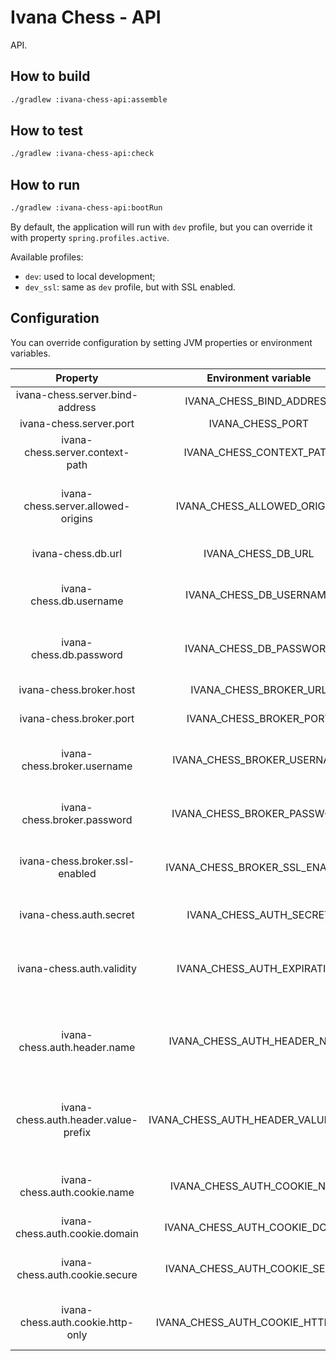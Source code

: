 # Ivana Chess - API

API.

## How to build

```bash
./gradlew :ivana-chess-api:assemble
```

## How to test

```bash
./gradlew :ivana-chess-api:check
```

## How to run

```bash
./gradlew :ivana-chess-api:bootRun
```

By default, the application will run with `dev` profile, but you can override it with property `spring.profiles.active`.

Available profiles:

- `dev`: used to local development;
- `dev_ssl`: same as `dev` profile, but with SSL enabled.

## Configuration

You can override configuration by setting JVM properties or environment variables.

|               Property               |         Environment variable         |                   Description                  |                             Default value                             |
|:------------------------------------:|:------------------------------------:|:----------------------------------------------:|:---------------------------------------------------------------------:|
|    ivana-chess.server.bind-address   |       IVANA_CHESS_BIND_ADDRESS       |               Server bind address              |                                0.0.0.0                                |
|        ivana-chess.server.port       |           IVANA_CHESS_PORT           |                   Server port                  |                                  8080                                 |
|    ivana-chess.server.context-path   |       IVANA_CHESS_CONTEXT_PATH       |                  Context path                  |                                   /                                   |
|  ivana-chess.server.allowed-origins  |      IVANA_CHESS_ALLOWED_ORIGINS     |     Coma-separated list of allowed origins     |                                   -                                   |
|          ivana-chess.db.url          |          IVANA_CHESS_DB_URL          |              JDBC URL of database              | jdbc:postgresql://127.0.0.1:5432/ivana_chess_api?currentSchema=public |
|        ivana-chess.db.username       |        IVANA_CHESS_DB_USERNAME       |      Username used to connect to database      |                            ivana_chess_api                            |
|        ivana-chess.db.password       |        IVANA_CHESS_DB_PASSWORD       |      Password used to connect to database      |                            ivana_chess_api                            |
|        ivana-chess.broker.host       |        IVANA_CHESS_BROKER_URL        |                 Host of broker                 |                               127.0.0.1                               |
|        ivana-chess.broker.port       |        IVANA_CHESS_BROKER_PORT       |                 Port of broker                 |                                 61613                                 |
|      ivana-chess.broker.username     |      IVANA_CHESS_BROKER_USERNAME     |       Username used to connect to broker       |                                 guest                                 |
|      ivana-chess.broker.password     |      IVANA_CHESS_BROKER_PASSWORD     |       Password used to connect to broker       |                                 guest                                 |
|    ivana-chess.broker.ssl-enabled    |    IVANA_CHESS_BROKER_SSL_ENABLED    |     If SSL is enabled for broker connection    |                                 false                                 |
|        ivana-chess.auth.secret       |        IVANA_CHESS_AUTH_SECRET       |           Secret used to generate JWT          |                                changeit                               |
|       ivana-chess.auth.validity      |      IVANA_CHESS_AUTH_EXPIRATION     |  Number of seconds for which the JWT is valid  |                                 604800                                |
|     ivana-chess.auth.header.name     |     IVANA_CHESS_AUTH_HEADER_NAME     |       HTTP header name which contains JWT      |                             Authorization                             |
| ivana-chess.auth.header.value-prefix | IVANA_CHESS_AUTH_HEADER_VALUE_PREFIX | Prefix of HTTP header value which prefixes JWT |                                Bearer                                 |
|     ivana-chess.auth.cookie.name     |     IVANA_CHESS_AUTH_COOKIE_NAME     |         Name of cookie used to send JWT        |                          _ivana_chess_session                         |
|    ivana-chess.auth.cookie.domain    |    IVANA_CHESS_AUTH_COOKIE_DOMAIN    |                Domain of cookie                |                               localhost                               |
|    ivana-chess.auth.cookie.secure    |    IVANA_CHESS_AUTH_COOKIE_SECURE    |      If cookie secure attribute is enabled     |                                 false                                 |
|   ivana-chess.auth.cookie.http-only  |   IVANA_CHESS_AUTH_COOKIE_HTTP_ONLY  |    If cookie http only attribute is enabled    |                                  true                                 |
